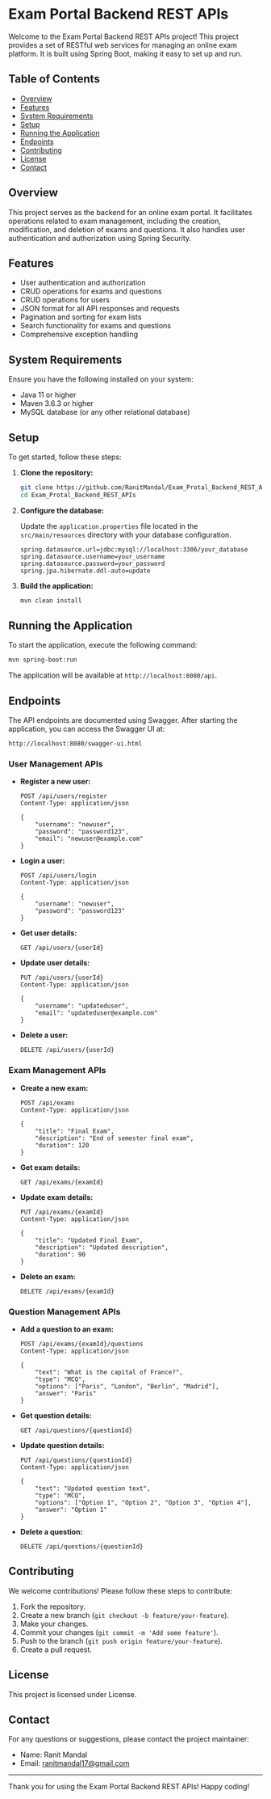 # Exam Portal Backend REST APIs

Welcome to the Exam Portal Backend REST APIs project! This project provides a set of RESTful web services for managing an online exam platform. It is built using Spring Boot, making it easy to set up and run.

## Table of Contents

- [Overview](#overview)
- [Features](#features)
- [System Requirements](#system-requirements)
- [Setup](#setup)
- [Running the Application](#running-the-application)
- [Endpoints](#endpoints)
- [Contributing](#contributing)
- [License](#license)
- [Contact](#contact)

## Overview

This project serves as the backend for an online exam portal. It facilitates operations related to exam management, including the creation, modification, and deletion of exams and questions. It also handles user authentication and authorization using Spring Security.

## Features

- User authentication and authorization
- CRUD operations for exams and questions
- CRUD operations for users
- JSON format for all API responses and requests
- Pagination and sorting for exam lists
- Search functionality for exams and questions
- Comprehensive exception handling

## System Requirements

Ensure you have the following installed on your system:

- Java 11 or higher
- Maven 3.6.3 or higher
- MySQL database (or any other relational database)

## Setup

To get started, follow these steps:

1. **Clone the repository:**

    ```bash
    git clone https://github.com/RanitMandal/Exam_Protal_Backend_REST_APIs.git
    cd Exam_Protal_Backend_REST_APIs
    ```

2. **Configure the database:**

    Update the `application.properties` file located in the `src/main/resources` directory with your database configuration.

    ```properties
    spring.datasource.url=jdbc:mysql://localhost:3306/your_database
    spring.datasource.username=your_username
    spring.datasource.password=your_password
    spring.jpa.hibernate.ddl-auto=update
    ```

3. **Build the application:**

    ```bash
    mvn clean install
    ```

## Running the Application

To start the application, execute the following command:

```bash
mvn spring-boot:run
```

The application will be available at `http://localhost:8080/api`.

## Endpoints

The API endpoints are documented using Swagger. After starting the application, you can access the Swagger UI at:

```
http://localhost:8080/swagger-ui.html
```

### User Management APIs

- **Register a new user:**

    ```http
    POST /api/users/register
    Content-Type: application/json

    {
        "username": "newuser",
        "password": "password123",
        "email": "newuser@example.com"
    }
    ```

- **Login a user:**

    ```http
    POST /api/users/login
    Content-Type: application/json

    {
        "username": "newuser",
        "password": "password123"
    }
    ```

- **Get user details:**

    ```http
    GET /api/users/{userId}
    ```

- **Update user details:**

    ```http
    PUT /api/users/{userId}
    Content-Type: application/json

    {
        "username": "updateduser",
        "email": "updateduser@example.com"
    }
    ```

- **Delete a user:**

    ```http
    DELETE /api/users/{userId}
    ```

### Exam Management APIs

- **Create a new exam:**

    ```http
    POST /api/exams
    Content-Type: application/json

    {
        "title": "Final Exam",
        "description": "End of semester final exam",
        "duration": 120
    }
    ```

- **Get exam details:**

    ```http
    GET /api/exams/{examId}
    ```

- **Update exam details:**

    ```http
    PUT /api/exams/{examId}
    Content-Type: application/json

    {
        "title": "Updated Final Exam",
        "description": "Updated description",
        "duration": 90
    }
    ```

- **Delete an exam:**

    ```http
    DELETE /api/exams/{examId}
    ```

### Question Management APIs

- **Add a question to an exam:**

    ```http
    POST /api/exams/{examId}/questions
    Content-Type: application/json

    {
        "text": "What is the capital of France?",
        "type": "MCQ",
        "options": ["Paris", "London", "Berlin", "Madrid"],
        "answer": "Paris"
    }
    ```

- **Get question details:**

    ```http
    GET /api/questions/{questionId}
    ```

- **Update question details:**

    ```http
    PUT /api/questions/{questionId}
    Content-Type: application/json

    {
        "text": "Updated question text",
        "type": "MCQ",
        "options": ["Option 1", "Option 2", "Option 3", "Option 4"],
        "answer": "Option 1"
    }
    ```

- **Delete a question:**

    ```http
    DELETE /api/questions/{questionId}
    ```

## Contributing

We welcome contributions! Please follow these steps to contribute:

1. Fork the repository.
2. Create a new branch (`git checkout -b feature/your-feature`).
3. Make your changes.
4. Commit your changes (`git commit -m 'Add some feature'`).
5. Push to the branch (`git push origin feature/your-feature`).
6. Create a pull request.

## License

This project is licensed under License.

## Contact

For any questions or suggestions, please contact the project maintainer:

- Name: Ranit Mandal
- Email: ranitmandal17@gmail.com
---

Thank you for using the Exam Portal Backend REST APIs! Happy coding!

